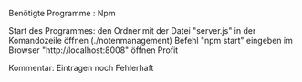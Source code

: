 Benötigte Programme : Npm 

Start des Programmes: den Ordner mit der Datei "server.js" in der Komandozeile öffnen (./notenmanagement)
                      Befehl "npm start" eingeben
                      im Browser "http://localhost:8008" öffnen
                      Profit

Kommentar: Eintragen noch Fehlerhaft
